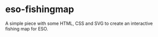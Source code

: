 # eso-fishingmap
A simple piece with some HTML, CSS and SVG to create an interactive fishing map for ESO.

